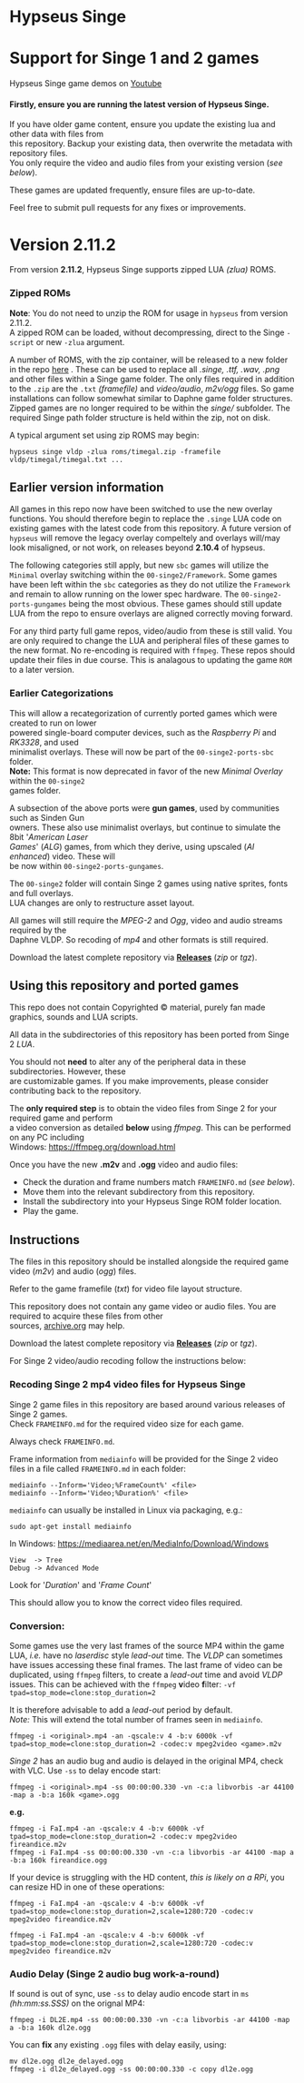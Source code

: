 # Hypseus Singe
# Support for Singe 1 and 2 games

Hypseus Singe game demos on [Youtube](https://www.youtube.com/playlist?list=PLRLuhkf2c3OeRoXydn0upKyIBUXNMK13x)

#### Firstly, ensure you are running the latest version of Hypseus Singe.

If you have older game content, ensure you update the existing lua and other data with files from  
this repository. Backup your existing data, then overwrite the metadata with repository files.  
You only require the video and audio files from your existing version (_see below_).

These games are updated frequently, ensure files are up-to-date.

Feel free to submit pull requests for any fixes or improvements.

# Version 2.11.2

From version **2.11.2**, Hypseus Singe supports zipped LUA _(zlua)_ ROMS.

### Zipped ROMs

**Note**: You do not need to unzip the ROM for usage in `hypseus` from version 2.11.2.  
A zipped ROM can be loaded, without decompressing, direct to the Singe `-script` or new `-zlua` argument.

A number of ROMS, with the zip container, will be released to a new folder in the repo [here](https://github.com/DirtBagXon/hypseus_singe_data/tree/master/00-zip-roms) . These can be used to replace all _.singe, .ttf, .wav, .png_ and other files within a Singe game folder. The only files required in addition to the `.zip` are the `.txt` _(framefile)_ and _video/audio_, _m2v/ogg_ files. So game installations can follow somewhat similar to Daphne game folder structures. Zipped games are no longer required to be within the _singe/_ subfolder. The required Singe path folder structure is held within the zip, not on disk.

A typical argument set using zip ROMS may begin:

```
hypseus singe vldp -zlua roms/timegal.zip -framefile vldp/timegal/timegal.txt ...
```

## Earlier version information

All games in this repo now have been switched to use the new overlay functions. You should therefore begin to replace the `.singe` LUA code on existing games with the latest code from this repository. A future version of `hypseus` will remove the legacy overlay compeltely and overlays will/may look misaligned, or not work, on releases beyond **2.10.4** of hypseus.

The following categories still apply, but new `sbc` games will utilize the `Minimal` overlay switching within the `00-singe2/Framework`. Some games have been left within the `sbc` categories as they do not utilize the `Framework` and remain to allow running on the lower spec hardware. The `00-singe2-ports-gungames` being the most obvious. These games should still update LUA from the repo to ensure overlays are aligned correctly moving forward.

For any third party full game repos, video/audio from these is still valid. You are only required to change the LUA and peripheral files of these games to the new format. No re-encoding is required with `ffmpeg`. These repos should update their files in due course. This is analagous to updating the game `ROM` to a later version.

### Earlier Categorizations

This will allow a recategorization of currently ported games which were created to run on lower  
powered single-board computer devices, such as the _Raspberry Pi_ and _RK3328_, and used  
minimalist overlays. These will now be part of the `00-singe2-ports-sbc` folder.  
**Note:** This format is now deprecated in favor of the new _Minimal Overlay_ within the `00-singe2`  
games folder.

A subsection of the above ports were **gun games**, used by communities such as Sinden Gun  
owners. These also use minimalist overlays, but continue to simulate the 8bit '_American Laser  
Games_' (_ALG_) games, from which they derive, using upscaled (_AI enhanced_) video. These will  
be now within `00-singe2-ports-gungames`.

The `00-singe2` folder will contain Singe 2 games using native sprites, fonts and full overlays.  
LUA changes are only to restructure asset layout.

All games will still require the _MPEG-2_ and _Ogg_, video and audio streams required by the  
Daphne VLDP. So recoding of _mp4_ and other formats is still required.

Download the latest complete repository via [**Releases**](https://github.com/DirtBagXon/hypseus_singe_data/releases) (*zip* or *tgz*).

## Using this repository and ported games

This repo does not contain Copyrighted &copy; material, purely fan made graphics, sounds and LUA scripts.

All data in the subdirectories of this repository has been ported from Singe 2 *LUA*.

You should not **need** to alter any of the peripheral data in these subdirectories. However, these \
are customizable games. If you make improvements, please consider contributing back to the repository.

The **only required step** is to obtain the video files from Singe 2 for your required game and perform  
a video conversion as detailed **below** using *ffmpeg*. This can be performed on any PC including  
Windows: https://ffmpeg.org/download.html

Once you have the new **.m2v** and **.ogg** video and audio files: 

* Check the duration and frame numbers match ``FRAMEINFO.md`` (*see below*).
* Move them into the relevant subdirectory from this repository.
* Install the subdirectory into your Hypseus Singe ROM folder location.
* Play the game.

## Instructions 

The files in this repository should be installed alongside the required game video (*m2v*) and audio (*ogg*) files.

Refer to the game framefile (*txt*) for video file layout structure.

This repository does not contain any game video or audio files. You are required to acquire these files from other \
sources, [archive.org](https://archive.org) may help.

Download the latest complete repository via [**Releases**](https://github.com/DirtBagXon/hypseus_singe_data/releases) (*zip* or *tgz*).

For Singe 2 video/audio recoding follow the instructions below:

### Recoding Singe 2 mp4 video files for Hypseus Singe

Singe 2 game files in this repository are based around various releases of Singe 2 games. \
Check ``FRAMEINFO.md`` for the required video size for each game.

Always check ``FRAMEINFO.md``.

Frame information from ``mediainfo`` will be provided for the Singe 2 video files in a file called ``FRAMEINFO.md`` in each folder:

    mediainfo --Inform='Video;%FrameCount%' <file>
    mediainfo --Inform='Video;%Duration%' <file>

``mediainfo`` can usually be installed in Linux via packaging, e.g.:

    sudo apt-get install mediainfo
    
In Windows: https://mediaarea.net/en/MediaInfo/Download/Windows

    View  -> Tree
    Debug -> Advanced Mode

Look for '*Duration*' and '*Frame Count*'

This should allow you to know the correct video files required.

### Conversion:

Some games use the very last frames of the source MP4 within the game LUA, _i.e._ have no _laserdisc_ style _lead-out_ time. The _VLDP_ can sometimes have issues accessing these final frames. The last frame of video can be duplicated, using `ffmpeg` filters, to create a _lead-out_ time and avoid _VLDP_ issues. This can be achieved with the `ffmpeg` **v**ideo **f**ilter: `-vf tpad=stop_mode=clone:stop_duration=2`

It is therefore advisable to add a _lead-out_ period by default.  
_Note:_ This will extend the total number of frames seen in `mediainfo`. 

    ffmpeg -i <original>.mp4 -an -qscale:v 4 -b:v 6000k -vf tpad=stop_mode=clone:stop_duration=2 -codec:v mpeg2video <game>.m2v

_Singe 2_ has an audio bug and audio is delayed in the original MP4, check with VLC. Use `-ss` to delay encode start:

    ffmpeg -i <original>.mp4 -ss 00:00:00.330 -vn -c:a libvorbis -ar 44100 -map a -b:a 160k <game>.ogg

**e.g.**

    ffmpeg -i FaI.mp4 -an -qscale:v 4 -b:v 6000k -vf tpad=stop_mode=clone:stop_duration=2 -codec:v mpeg2video fireandice.m2v
    ffmpeg -i FaI.mp4 -ss 00:00:00.330 -vn -c:a libvorbis -ar 44100 -map a -b:a 160k fireandice.ogg

If your device is struggling with the HD content, _this is likely on a RPi_, you can resize HD in one of these operations:

    ffmpeg -i FaI.mp4 -an -qscale:v 4 -b:v 6000k -vf tpad=stop_mode=clone:stop_duration=2,scale=1280:720 -codec:v mpeg2video fireandice.m2v

    ffmpeg -i FaI.mp4 -an -qscale:v 4 -b:v 6000k -vf tpad=stop_mode=clone:stop_duration=2,scale=1280:720 -codec:v mpeg2video fireandice.m2v

### Audio Delay (Singe 2 audio bug work-a-round)

If sound is out of sync, use `-ss` to delay audio encode start in `ms` *(hh:mm:ss.SSS)* on the orignal MP4:

    ffmpeg -i DL2E.mp4 -ss 00:00:00.330 -vn -c:a libvorbis -ar 44100 -map a -b:a 160k dl2e.ogg

You can **fix** any existing `.ogg` files with delay easily, using:

    mv dl2e.ogg dl2e_delayed.ogg
    ffmpeg -i dl2e_delayed.ogg -ss 00:00:00.330 -c copy dl2e.ogg

